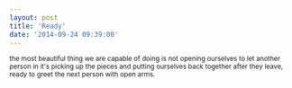```yaml
---
layout: post
title: 'Ready'
date: '2014-09-24 09:39:00'
---
```


<small>
the most beautiful thing  
we are capable of doing  
is not opening ourselves  
to let another person in  
</small>
  
<small>
it's picking up the pieces  
and putting ourselves back  
together after they leave,  
ready to greet the next  
person with open arms.  
</small>
